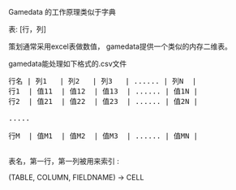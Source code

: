 Gamedata 的工作原理类似于字典

表: [行，列]

策划通常采用excel表做数值， gamedata提供一个类似的内存二维表。

gamedata能处理如下格式的.csv文件

<pre>
行名 | 列1   | 列2   | 列3   | ...... | 列N  |
行1  | 值11  | 值12  | 值13  | ...... | 值1N |
行2  | 值21  | 值22  | 值23  | ...... | 值2N |

.....

行M  | 值M1  | 值M2  | 值M3  | ...... | 值MN |

</pre>
表名，第一行，第一列被用来索引 :

(TABLE, COLUMN, FIELDNAME) -> CELL
